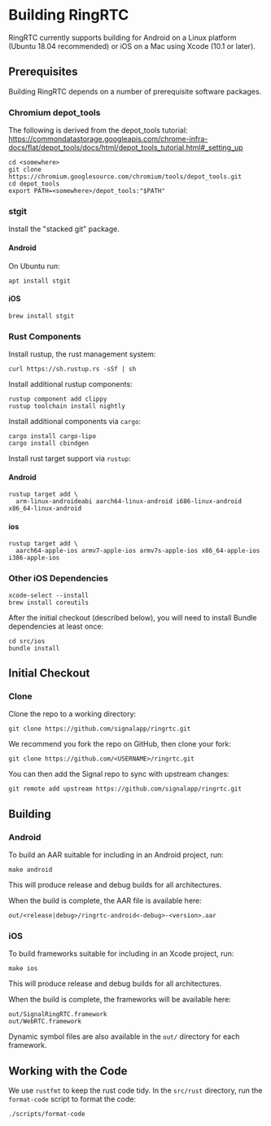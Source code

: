 # Building RingRTC

RingRTC currently supports building for Android on a Linux platform (Ubuntu 18.04 recommended) or iOS on a Mac using Xcode (10.1 or later).

## Prerequisites

Building RingRTC depends on a number of prerequisite software packages.

### Chromium depot_tools

The following is derived from the depot_tools tutorial: https://commondatastorage.googleapis.com/chrome-infra-docs/flat/depot_tools/docs/html/depot_tools_tutorial.html#_setting_up

    cd <somewhere>
    git clone https://chromium.googlesource.com/chromium/tools/depot_tools.git
    cd depot_tools
    export PATH=<somewhere>/depot_tools:"$PATH"

### stgit

Install the "stacked git" package.

#### Android

On Ubuntu run:

    apt install stgit

#### iOS

    brew install stgit

### Rust Components

Install rustup, the rust management system:

    curl https://sh.rustup.rs -sSf | sh

Install additional rustup components:

    rustup component add clippy
    rustup toolchain install nightly

Install additional components via `cargo`:

    cargo install cargo-lipo
    cargo install cbindgen

Install rust target support via `rustup`:

#### Android

    rustup target add \
      arm-linux-androideabi aarch64-linux-android i686-linux-android x86_64-linux-android

#### ios

    rustup target add \
      aarch64-apple-ios armv7-apple-ios armv7s-apple-ios x86_64-apple-ios i386-apple-ios

### Other iOS Dependencies

    xcode-select --install
    brew install coreutils

After the initial checkout (described below), you will need to install Bundle dependencies at least once:

    cd src/ios
    bundle install

## Initial Checkout

### Clone

Clone the repo to a working directory:

    git clone https://github.com/signalapp/ringrtc.git

We recommend you fork the repo on GitHub, then clone your fork:

    git clone https://github.com/<USERNAME>/ringrtc.git

You can then add the Signal repo to sync with upstream changes:

    git remote add upstream https://github.com/signalapp/ringrtc.git

## Building

### Android

To build an AAR suitable for including in an Android project, run:

    make android
    
This will produce release and debug builds for all architectures.

When the build is complete, the AAR file is available here:

    out/<release|debug>/ringrtc-android<-debug>-<version>.aar

### iOS

To build frameworks suitable for including in an Xcode project, run:

    make ios
    
This will produce release and debug builds for all architectures.

When the build is complete, the frameworks will be available here:

    out/SignalRingRTC.framework
    out/WebRTC.framework

Dynamic symbol files are also available in the `out/` directory for each framework.

## Working with the Code

We use `rustfmt` to keep the rust code tidy.  In the `src/rust`
directory, run the `format-code` script to format the code:

    ./scripts/format-code
